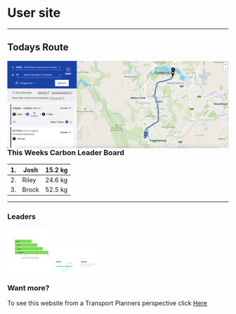 # User site 
---


## Todays Route

<img align="left" width="" height="" src="./Route.png"> 




### This Weeks Carbon Leader Board
| 1. 	| Josh  	| 15.2 kg |	
|-----|---------|---------|	
| 2. 	| Riley 	| 24.6 kg |
| 3. 	| Brock 	| 52.5 kg |
---

### Leaders
<img width="20%" height="20%" src="./Leader Board.png"> 

<img width="20%" height="20%" src="./kg Carbon.jpg"> 
  
  
    
  
  
  
### Want more? 
To see this website from a Transport Planners perspective click [Here](Planner_veiw.md) 
